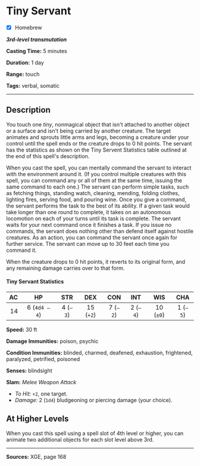 # Tiny Servant

- [x] Homebrew

***3rd-level transmutation***

**Casting Time:** 5 minutes

**Duration:** 1 day

**Range:** touch

**Tags:** verbal, somatic

---

## Description
You touch one *tiny*, nonmagical object that isn't attached to another object or a surface and isn't being carried by another creature.
The target animates and sprouts little arms and legs, becoming a creature under your control until the spell ends or the creature drops to 0 hit points.
The servant has the statistics as shown on the Tiny Servent Statistics table outlined at the end of this spell's description.

When you cast the spell, you can mentally command the servant to interact with the environment around it. (If you control multiple creatures with this spell, you can command any or all of them at the same time, issuing the same command to each one.) The servant can perform simple tasks, such as fetching things, standing watch, cleaning, mending, folding clothes, lighting fires, serving food, and pouring wine.
Once you give a command, the servant performs the task to the best of its ability.
If a given task would take longer than one round to complete, it takes on an autonomous locomotion on each of your turns until its task is complete.
The servant waits for your next command once it finishes a task.
If you issue no commands, the servant does nothing other than defend itself against hostile creatures.
As an action, you can command the servant once again for further service.
The servant can move up to 30 feet each time you command it.

When the creature drops to 0 hit points, it reverts to its original form, and any remaining damage carries over to that form.

#### Tiny Servant Statistics
| AC | HP             | STR      | DEX       | CON      | INT      | WIS       | CHA      |
|---:|:--------------:|:--------:|:---------:|:--------:|:--------:|:---------:|:--------:|
| 14 | 6 (`4d4 – 4`)  | 4 (`–3`) | 15 (`+2`) | 7 (`–2`) | 2 (`–4`) | 10 (`±0`) | 1 (`–5`) |

**Speed:** 30 ft

**Damage Immunities:** poison, psychic

**Condition Immunities:** blinded, charmed, deafened, exhaustion, frightened, paralyzed, petrified, poisoned

**Senses:** blindsight

**Slam:** *Melee Weapon Attack*
- *To Hit:* `+2`, one target.
- *Damage:* 2 (`1d4`) bludgeoning or piercing damage (your choice).

## At Higher Levels
When you cast this spell using a spell slot of 4th level or higher, you can animate two additional objects for each slot level above 3rd.

---

**Sources:** XGE, page 168
